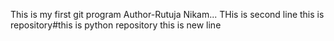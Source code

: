 This is my first git program
Author-Rutuja Nikam...
THis is second line
this is repository#this is python repository
this is new line
